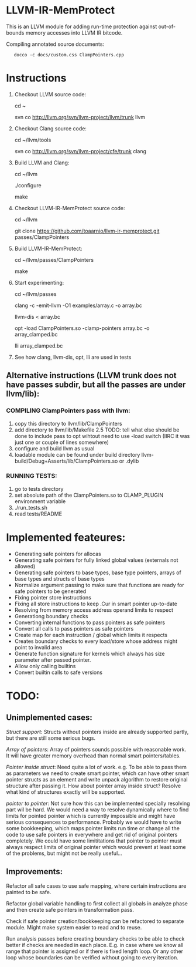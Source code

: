 LLVM-IR-MemProtect
==================

This is an LLVM module for adding run-time protection against
out-of-bounds memory accesses into LLVM IR bitcode.

Compiling annotated source documents:
    
       docco -c docs/custom.css ClampPointers.cpp

Instructions
============

1. Checkout LLVM source code:

   cd ~
   
   svn co http://llvm.org/svn/llvm-project/llvm/trunk llvm

2. Checkout Clang source code:

   cd ~/llvm/tools
   
   svn co http://llvm.org/svn/llvm-project/cfe/trunk clang

3. Build LLVM and Clang:

   cd ~/llvm
   
   ./configure
   
   make

4. Checkout LLVM-IR-MemProtect source code:

   cd ~/llvm
   
   git clone https://github.com/toaarnio/llvm-ir-memprotect.git passes/ClampPointers

5. Build LLVM-IR-MemProtect:

   cd ~/llvm/passes/ClampPointers
   
   make

6. Start experimenting:

   cd ~/llvm/passes
   
   clang -c -emit-llvm -O1 examples/array.c -o array.bc
   
   llvm-dis < array.bc

   opt -load ClampPointers.so -clamp-pointers array.bc -o array_clamped.bc
   
   lli array_clamped.bc

7. See how clang, llvm-dis, opt, lli are used in tests

## Alternative instructions (LLVM trunk does not have passes subdir, but all the passes are under llvm/lib):

### COMPILING ClampPointers pass with llvm:

1. copy this directory to llvm/lib/ClampPointers
2. add directory to llvm/lib/Makefile
2.5 TODO: tell what else should be done to include pass to opt wihtout need to use -load switch (IIRC it was just one or couple of lines somewhere)
3. configure and build llvm as usual
4. loadable module can be found under build directory llvm-build/Debug+Asserts/lib/ClampPointers.so or .dylib

### RUNNING TESTS:

1. go to tests directory
2. set absolute path of the ClampPointers.so to CLAMP_PLUGIN environment variable
3. ./run_tests.sh 
4. read tests/README


# Implemented feateures:

* Generating safe pointers for allocas
* Generating safe pointers for fully linked global values (externals not allowed)
* Generating safe pointers to base types, base type pointers, arrays of base types and structs of base types
* Normalize argument passing to make sure that functions are ready for safe pointers to be generated
* Fixing pointer store instructions
* Fixing all store instructions to keep .Cur in smart pointer up-to-date
* Resolving from memory access address operand limits to respect
* Generationg boundary checks
* Converting internal functions to pass pointers as safe pointers
* Convert all calls to pass pointers as safe pointers
* Create map for each instruction / global which limits it respects
* Creates boundary checks to every load/store whose address might point to invalid area 
* Generate function signature for kernels which always has size parameter after passed pointer.
* Allow only calling builtins
* Convert builtin calls to safe versions

# TODO:

## Unimplemented cases: 

*Struct support*: Structs without pointers inside are already supported partly, but there are still some
serious bugs.

*Array of pointers*: Array of pointers sounds possible with reasonable work. 
It will have greater memory overhead than normal smart pointers/tables. 
            
*Pointer inside struct*: Need quite a lot of work. e.g. To be able to pass them as parameters we need to 
create smart pointer, which can have other smart pointer structs as an element and write unpack algorithm
to restore original structure after passing it. How about pointer array inside struct? Resolve what kind
of structures exactly will be supported.

*pointer to pointer*: Not sure how this can be implemented specially resolving part wil be hard. We would 
need a way to resolve dynamically where to find limits for pointed pointer which is currently impossible 
and might have serious consequences to performance. Probably we would have to write some bookkeeping, 
which maps pointer limits run time or change all the code to use safe pointers in everywhere and get rid of 
original pointers completely. We could have some limititations that pointer to pointer must always respect 
limits of original pointer which would prevent at least some of the problems, but might not be really useful... 

## Improvements:

Refactor all safe cases to use safe mapping, where certain instructions are painted to be safe.

Refactor global variable handling to first collect all globals in analyze phase and then create
safe pointers in transformation pass.

Check if safe pointer creation/bookkeeping can be refactored to separate module. Might make system 
easier to read and to reuse.

Run analysis passes before creating boundary checks to be able to check better if checks are needed
in each place. E.g. in case where we know all range that pointer is assigned or if there is fixed
length loop. Or any other loop whose boundaries can be verified without going to every iteration.

